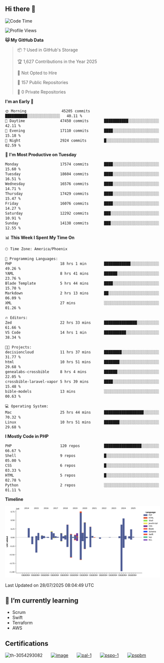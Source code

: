 ## Hi there 👋

<!--START_SECTION:waka-->
![Code Time](http://img.shields.io/badge/Code%20Time-11%2C445%20hrs%205%20mins-blue)

![Profile Views](http://img.shields.io/badge/Profile%20Views-2-blue)

**🐱 My GitHub Data** 

> 📦 ? Used in GitHub's Storage 
 > 
> 🏆 1,627 Contributions in the Year 2025
 > 
> 🚫 Not Opted to Hire
 > 
> 📜 157 Public Repositories 
 > 
> 🔑 0 Private Repositories 
 > 
**I'm an Early 🐤** 

```text
🌞 Morning                45205 commits       ██████████░░░░░░░░░░░░░░░   40.11 % 
🌆 Daytime                47450 commits       ███████████░░░░░░░░░░░░░░   42.11 % 
🌃 Evening                17110 commits       ████░░░░░░░░░░░░░░░░░░░░░   15.18 % 
🌙 Night                  2924 commits        █░░░░░░░░░░░░░░░░░░░░░░░░   02.59 % 
```
📅 **I'm Most Productive on Tuesday** 

```text
Monday                   17574 commits       ████░░░░░░░░░░░░░░░░░░░░░   15.60 % 
Tuesday                  18604 commits       ████░░░░░░░░░░░░░░░░░░░░░   16.51 % 
Wednesday                16576 commits       ████░░░░░░░░░░░░░░░░░░░░░   14.71 % 
Thursday                 17429 commits       ████░░░░░░░░░░░░░░░░░░░░░   15.47 % 
Friday                   16076 commits       ████░░░░░░░░░░░░░░░░░░░░░   14.27 % 
Saturday                 12292 commits       ███░░░░░░░░░░░░░░░░░░░░░░   10.91 % 
Sunday                   14138 commits       ███░░░░░░░░░░░░░░░░░░░░░░   12.55 % 
```


📊 **This Week I Spent My Time On** 

```text
🕑︎ Time Zone: America/Phoenix

💬 Programming Languages: 
PHP                      18 hrs 1 min        ████████████░░░░░░░░░░░░░   49.26 % 
YAML                     8 hrs 41 mins       ██████░░░░░░░░░░░░░░░░░░░   23.76 % 
Blade Template           5 hrs 44 mins       ████░░░░░░░░░░░░░░░░░░░░░   15.70 % 
Markdown                 2 hrs 13 mins       ██░░░░░░░░░░░░░░░░░░░░░░░   06.09 % 
XML                      27 mins             ░░░░░░░░░░░░░░░░░░░░░░░░░   01.26 % 

🔥 Editors: 
Zed                      22 hrs 33 mins      ███████████████░░░░░░░░░░   61.66 % 
VS Code                  14 hrs 1 min        ██████████░░░░░░░░░░░░░░░   38.34 % 

🐱‍💻 Projects: 
decisioncloud            11 hrs 37 mins      ████████░░░░░░░░░░░░░░░░░   31.77 % 
html                     10 hrs 51 mins      ███████░░░░░░░░░░░░░░░░░░   29.68 % 
genealabs-crossbible     8 hrs 4 mins        ██████░░░░░░░░░░░░░░░░░░░   22.05 % 
crossbible-laravel-vapor 5 hrs 39 mins       ████░░░░░░░░░░░░░░░░░░░░░   15.48 % 
bible-models             13 mins             ░░░░░░░░░░░░░░░░░░░░░░░░░   00.63 % 

💻 Operating System: 
Mac                      25 hrs 44 mins      ██████████████████░░░░░░░   70.32 % 
Linux                    10 hrs 51 mins      ███████░░░░░░░░░░░░░░░░░░   29.68 % 
```

**I Mostly Code in PHP** 

```text
PHP                      120 repos           █████████████████░░░░░░░░   66.67 % 
Shell                    9 repos             █░░░░░░░░░░░░░░░░░░░░░░░░   05.00 % 
CSS                      6 repos             █░░░░░░░░░░░░░░░░░░░░░░░░   03.33 % 
HTML                     5 repos             █░░░░░░░░░░░░░░░░░░░░░░░░   02.78 % 
Python                   2 repos             ░░░░░░░░░░░░░░░░░░░░░░░░░   01.11 % 
```



**Timeline**

![Lines of Code chart](https://raw.githubusercontent.com/mikebronner/mikebronner/master/assets/bar_graph.png)


 Last Updated on 28/07/2025 08:04:49 UTC
<!--END_SECTION:waka-->

<!--
**mikebronner/mikebronner** is a ✨ _special_ ✨ repository because its `README.md` (this file) appears on your GitHub profile.

Here are some ideas to get you started:

- 🔭 I’m currently working on ...
- 🌱 I’m currently learning ...
- 👯 I’m looking to collaborate on ...
- 🤔 I’m looking for help with ...
- 💬 Ask me about ...
- 📫 How to reach me: ...
- 😄 Pronouns: ...
- ⚡ Fun fact: ...
-->

## 🌱 I’m currently learning

- Scrum
- Swift
- Terraform
- AWS

## Certifications

![th-3054293082](https://user-images.githubusercontent.com/1791050/208267034-c5006f82-ae89-41eb-9478-7106c5aba070.jpg)
&nbsp;&nbsp;&nbsp;&nbsp;&nbsp;
[![image](https://images.credly.com/size/100x100/images/a2790314-008a-4c3d-9553-f5e84eb359ba/image.png)](https://www.credly.com/users/mike-bronner)
&nbsp;&nbsp;&nbsp;&nbsp;&nbsp;
[![pal-1](https://images.credly.com/size/100x100/images/78c772ee-6b3c-4348-ac66-58ac5a2cf581/image.png)](https://www.credly.com/users/mike-bronner)
&nbsp;&nbsp;&nbsp;&nbsp;&nbsp;
[![pspo-1](https://images.credly.com/size/100x100/images/591762c5-fae7-49c6-b326-e1756979928d/image.png)](https://www.credly.com/users/mike-bronner)
&nbsp;&nbsp;&nbsp;&nbsp;&nbsp;
[![pspbm](https://images.credly.com/size/100x100/images/55a21a78-59af-4294-810e-e4014e9ca1be/image.png)](https://www.credly.com/users/mike-bronner)
